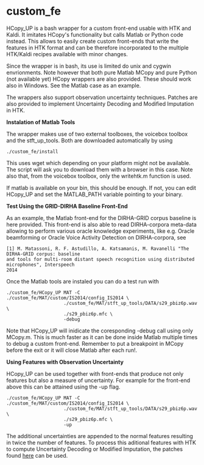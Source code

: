 custom_fe
=============

HCopy_UP is a bash wrapper for a custom front-end usable with HTK and Kaldi. It
imitates HCopy's functionality but calls Matlab or Python code instead. This
allows to easily create custom front-ends that write the features in HTK 
format and can be therefore incorporated to the multiple HTK/Kaldi recipes
available with minor changes.

Since the wrapper is in bash, its use is limited do unix and cygwin 
envrionments. Note however that both pure Matlab MCopy and pure Python (not 
available yet) HCopy wrappers are also provided. These should work also in 
Windows. See the Matlab case as an example.

The wrappers also support observation uncertainty techniques. Patches are also
provided to implement Uncertainty Decoding and Modified Imputation in HTK.

**Instalation of Matlab Tools**

The wrapper makes use of two external toolboxes, the voicebox toolbox and the 
stft_up_tools. Both are downloaded automatically by using

    ./custom_fe/install

This uses wget which depending on your platform might not be available. The
script will ask you to download them with a browser in this case. Note also 
that, from the voicebox toolbox, only the writehtk.m function is used.  

If matlab is available on your bin, this should be enough. If not, you can edit
HCopy_UP and set the MATLAB_PATH variable pointing to your binary.

**Test Using the GRID-DIRHA Baseline Front-End**

As an example, the Matlab front-end for the DIRHA-GRID corpus baseline
is here provided. This front-end is also able to read DIRHA-corpora meta-data
allowing to perform various oracle knowledge experiments, like e.g. Oracle
beamforming or Oracle Voice Activity Detection on DIRHA-corpora, see

    [1] M. Matassoni, R. F. Astudillo, A. Katsamanis, M. Ravanelli "The DIRHA-GRID corpus: baseline 
    and tools for multi-room distant speech recognition using distributed microphones", Interspeech 
    2014

Once the Matlab tools are instaled you can do a test run with

    ./custom_fe/HCopy_UP MAT -C ./custom_fe/MAT/custom/IS2014/config_IS2014 \
                         ./custom_fe/MAT/stft_up_tools/DATA/s29_pbiz6p.wav \
                         ./s29_pbiz6p.mfc \
                         -debug

Note that HCopy_UP will inidicate the coresponding -debug call using only
MCopy.m. This is much faster as it can be done inside Matlab multiple times
to debug a custom front-end. Remember to put a breakpoint in MCopy before the 
exit or it will close Matlab after each run!.

**Using Features with Observation Uncertainty**

HCopy_UP can be used together with front-ends that produce not only features but also a measure of uncertainty. For example for the front-end above this can be attained using the -up flag.  

    ./custom_fe/HCopy_UP MAT -C ./custom_fe/MAT/custom/IS2014/config_IS2014 \
                         ./custom_fe/MAT/stft_up_tools/DATA/s29_pbiz6p.wav \
                         ./s29_pbiz6p.mfc \
                         -up

The additional uncertainties are appended to the normal features resulting in twice the number of features. To process this aditional features with HTK to compute Uncertainty Decoding or Modified Imputation, the patches found [here](http://www.astudillo.com/ramon/research/stft-up/) can be used.

